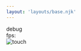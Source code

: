 ```yaml
---
layout: 'layouts/base.njk'
---
```


<div class="debug-holder">debug</div>
<div class="fps">fps: <span id="fps"></span></div>
<canvas id="canvas"></canvas>

<div class="enter-info-icon">
<img src="/public/assets/touch.svg" alt="touch" class="info-icon bounceIn" />
</div>

<!-- Scripts -->
<script type="module" defer src="/js/spring/App.js"></script>
